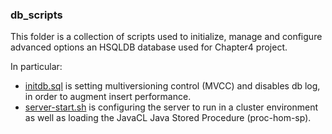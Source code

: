 ### db_scripts


This folder is a collection of scripts used to initialize, manage and configure advanced options an HSQLDB database used for Chapter4 project.

In particular:

- [initdb.sql](initdb.sql) is setting multiversioning control (MVCC) and disables db log, in order to augment insert performance.
- [server-start.sh](server-start.sh) is configuring the server to run in a cluster environment as well as loading the JavaCL Java Stored Procedure (proc-hom-sp).

